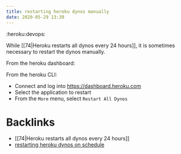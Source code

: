 ```yaml
---
title: restarting heroku dynos manually
date: 2020-05-29 13:39
---
```


:heroku:devops:

While [[74|Heroku restarts all dynos every 24 hours]], it is sometimes necessary to 
restart the dynos manually.

From the heroku dashboard:

From the heroku CLI:

- Connect and log into https://dashboard.heroku.com
- Select the application to restart
- From the `More` menu, select `Restart All Dynos`

# Backlinks
  - [[74|Heroku restarts all dynos every 24 hours]]
  - [restarting heroku dynos on schedule](76)
